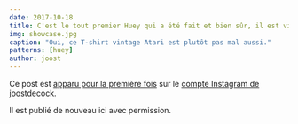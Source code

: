 ```yaml
---
date: 2017-10-18
title: C'est le tout premier Huey qui a été fait et bien sûr, il est violet.
img: showcase.jpg
caption: "Oui, ce T-shirt vintage Atari est plutôt pas mal aussi."
patterns: [huey]
author: joost
---
```


Ce post est [apparu pour la première fois](https://www.instagram.com/p/BaRWb34jYCL/) 
sur le [compte Instagram de joostdecock](https://www.instagram.com/joostdecock/).

Il est publié de nouveau ici avec permission.
